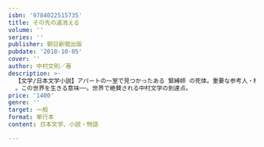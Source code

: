 ```yaml
---
isbn: '9784022515735'
title: その先の道消える
volume: ''
series: ''
publisher: 朝日新聞出版
pubdate: '2018-10-05'
cover: ''
author: 中村文則／著
description: >-
  【文学/日本文学小説】アパートの一室で見つかったある 緊縛師 の死体。重要な参考人・桐田麻衣子は、刑事・富樫が惹かれている女性だった。絡まりあう 謎 と 嘘
  。この世界を生きる意味──。世界で絶賛される中村文学の到達点。
price: '1400'
genre: ''
target: 一般
format: 単行本
content: 日本文学、小説・物語

---
```

